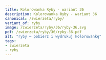 ```yaml
---
title: Kolorowanka Ryby - wariant 36
description: Kolorowanka Ryby - wariant 36
canonical: /zwierzeta/ryby/
variant_of: ryby
image: /zwierzeta/ryby/36/ryby-36.svg
pdf: /zwierzeta/ryby/36/ryby-36.pdf
alt: "ryby – pobierz i wydrukuj kolorowankę"
tags:
- zwierzeta
- ryby
---
```

